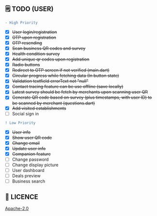 
## 🗒️ TODO (USER)

```diff
- High Priority
```

- [x] <s>User login/registration</s>
- [x] <s>OTP upon registration</s>
- [x] <s>OTP resending</s>
- [x] <s>Scan business QR codes and survey</s>
- [x] <s>Health condition survey</s>
- [X] <s>Add unique qr codes upon registration</s>
- [X] <s>Radio buttons</s>
- [X] <s>Redirect to OTP screen if not verified (main.dart)</s>
- [X] <s>Circular progress while fetching data (In button state)</s>
- [X] <s>Validation textfield errorText not "null"</s>
- [x] <s>Contact tracing feature can be use offline (save locally)</s>
- [x] <s>Latest survey should be fetch by merchants upon scanning user QR</s>
- [x] <s>Generate QR code based on survey (plus timestamps, with user ID) to be scanned by merchant (questions.dart)</s>
- [x] <s>Add visited establishments</s>
- [ ] Social sign in

```diff
! Low Priority
```

- [x] <s>User info</s>
- [x] <s>Show user QR code</s>
- [X] <s>Change email</s>
- [X] <s>Update user info</s>
- [X] <s>Companion feature</s>
- [ ] Change password
- [ ] Change display picture
- [ ] User dashboard
- [ ] Deals preview
- [ ] Business search

## 🔖 LICENCE
[Apache-2.0](https://github.com/isaacdarcilla/flutter_merchants/blob/master/LICENSE)
